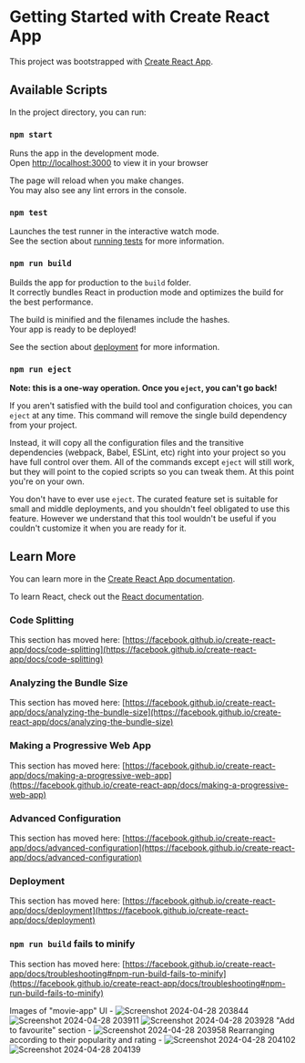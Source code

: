 # Getting Started with Create React App

This project was bootstrapped with [Create React App](https://github.com/facebook/create-react-app).

## Available Scripts

In the project directory, you can run:

### `npm start`

Runs the app in the development mode.\
Open [http://localhost:3000](http://localhost:3000) to view it in your browser

The page will reload when you make changes.\
You may also see any lint errors in the console.

### `npm test`

Launches the test runner in the interactive watch mode.\
See the section about [running tests](https://facebook.github.io/create-react-app/docs/running-tests) for more information.

### `npm run build`

Builds the app for production to the `build` folder.\
It correctly bundles React in production mode and optimizes the build for the best performance.

The build is minified and the filenames include the hashes.\
Your app is ready to be deployed!

See the section about [deployment](https://facebook.github.io/create-react-app/docs/deployment) for more information.

### `npm run eject`

**Note: this is a one-way operation. Once you `eject`, you can't go back!**

If you aren't satisfied with the build tool and configuration choices, you can `eject` at any time. This command will remove the single build dependency from your project.

Instead, it will copy all the configuration files and the transitive dependencies (webpack, Babel, ESLint, etc) right into your project so you have full control over them. All of the commands except `eject` will still work, but they will point to the copied scripts so you can tweak them. At this point you're on your own.

You don't have to ever use `eject`. The curated feature set is suitable for small and middle deployments, and you shouldn't feel obligated to use this feature. However we understand that this tool wouldn't be useful if you couldn't customize it when you are ready for it.

## Learn More

You can learn more in the [Create React App documentation](https://facebook.github.io/create-react-app/docs/getting-started).

To learn React, check out the [React documentation](https://reactjs.org/).

### Code Splitting

This section has moved here: [https://facebook.github.io/create-react-app/docs/code-splitting](https://facebook.github.io/create-react-app/docs/code-splitting)

### Analyzing the Bundle Size

This section has moved here: [https://facebook.github.io/create-react-app/docs/analyzing-the-bundle-size](https://facebook.github.io/create-react-app/docs/analyzing-the-bundle-size)

### Making a Progressive Web App

This section has moved here: [https://facebook.github.io/create-react-app/docs/making-a-progressive-web-app](https://facebook.github.io/create-react-app/docs/making-a-progressive-web-app)

### Advanced Configuration

This section has moved here: [https://facebook.github.io/create-react-app/docs/advanced-configuration](https://facebook.github.io/create-react-app/docs/advanced-configuration)

### Deployment

This section has moved here: [https://facebook.github.io/create-react-app/docs/deployment](https://facebook.github.io/create-react-app/docs/deployment)

### `npm run build` fails to minify

This section has moved here: [https://facebook.github.io/create-react-app/docs/troubleshooting#npm-run-build-fails-to-minify](https://facebook.github.io/create-react-app/docs/troubleshooting#npm-run-build-fails-to-minify)

Images of "movie-app" UI - 
![Screenshot 2024-04-28 203844](https://github.com/Deep5Varshney/movies/assets/137312194/ac967542-5163-466f-b982-b39aa08026d5)
![Screenshot 2024-04-28 203911](https://github.com/Deep5Varshney/movies/assets/137312194/53133602-b5a0-4f02-b169-f5896a1cff7c)
![Screenshot 2024-04-28 203928](https://github.com/Deep5Varshney/movies/assets/137312194/2f17abc0-e5d0-4837-9682-1993ab085e96)
"Add to favourite" section - 
![Screenshot 2024-04-28 203958](https://github.com/Deep5Varshney/movies/assets/137312194/4d69668c-3fe4-4e47-a70a-04537d86d9d0)
Rearranging according to their popularity and rating - 
![Screenshot 2024-04-28 204102](https://github.com/Deep5Varshney/movies/assets/137312194/e5ee29b4-f85c-4e15-a829-93d22f706a2a)
![Screenshot 2024-04-28 204139](https://github.com/Deep5Varshney/movies/assets/137312194/26ca0b49-645a-43c1-8d09-623186060e8c)


